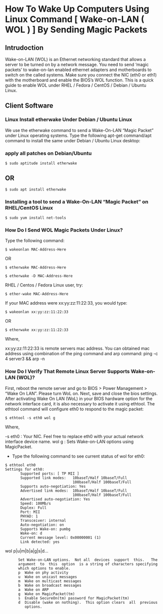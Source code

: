 
# How To Wake Up Computers Using Linux Command [ Wake-on-LAN ( WOL ) ] By Sending Magic Packets
##
## Intrudoction
Wake-on-LAN (WOL) is an Ethernet networking standard that allows a server to be turned on by a network message. You need to send ‘magic packets’ to wake-on-lan enabled ethernet adapters and motherboards to switch on the called systems. Make sure you connect the NIC (eth0 or eth1) with the motherboard and enable the BIOS’s WOL function. This is a quick guide to enable WOL under RHEL / Fedora / CentOS / Debian / Ubuntu Linux.

## Client Software
### Linux Install etherwake Under Debian / Ubuntu Linux
We use the etherwake command to send a Wake-On-LAN “Magic Packet” under Linux operating systems. Type the following apt-get command/apt command to install the same under Debian / Ubuntu Linux desktop:
### apply all patches on Debian/Ubuntu ##
```
$ sudo aptitude install etherwake
```
## OR
```
$ sudo apt install etherwake
```
### Installing a tool to send a Wake-On-LAN “Magic Packet” on RHEL/CentOS Linux
```
$ sudo yum install net-tools
````

### How Do I Send WOL Magic Packets Under Linux?
Type the following command:
```
$ wakeonlan MAC-Address-Here
```
OR
```
$ etherwake MAC-Address-Here
```
```
$ etherwake -D MAC-Address-Here
```

RHEL / Centos / Fedora Linux user, try:
```
$ ether-wake MAC-Address-Here
```
If your MAC address were xx:yy:zz:11:22:33, you would type:
```
$ wakeonlan xx:yy:zz:11:22:33
```

OR
```
$ etherwake xx:yy:zz:11:22:33
```
Where,

xx:yy:zz:11:22:33 is remote servers mac address. You can obtained mac address using combination of the ping command and arp command:
ping -c 4 server3 && arp -n

### How Do I Verify That Remote Linux Server Supports Wake-on-LAN (WOL)?
First, reboot the remote server and go to BIOS > Power Management > “Wake On LAN”. Please turn WoL on. Next, save and close the bios settings. After activating Wake On LAN (WoL) in your BIOS hardware option for the network interface card, it is also necessary to activate it using ethtool. The ethtool command will configure eth0 to respond to the magic packet:
```
$ ethtool -s eth0 wol g
```
Where,

-s eth0 : Your NIC. Feel free to replace eth0 with your actual network interface device name.
wol g : Sets Wake-on-LAN options using MagicPacket.
- Type the following command to see current status of wol for eth0:
```
$ ethtool eth0
Settings for eth0:
       Supported ports: [ TP MII ]
       Supported link modes:   10baseT/Half 10baseT/Full
                               100baseT/Half 100baseT/Full
       Supports auto-negotiation: Yes
       Advertised link modes:  10baseT/Half 10baseT/Full
                               100baseT/Half 100baseT/Full
       Advertised auto-negotiation: Yes
       Speed: 100Mb/s
       Duplex: Full
       Port: MII
       PHYAD: 1
       Transceiver: internal
       Auto-negotiation: on
       Supports Wake-on: pumbg
       Wake-on: d
       Current message level: 0x00000001 (1)
       Link detected: yes
```
 
wol p|u|m|b|a|g|s|d...

          Set Wake-on-LAN options.  Not all  devices  support  this.   The
          argument  to  this  option  is a string of characters specifying
          which options to enable.
          p  Wake on phy activity
          u  Wake on unicast messages
          m  Wake on multicast messages
          b  Wake on broadcast messages
          a  Wake on ARP
          g  Wake on MagicPacket(tm)
          s  Enable SecureOn(tm) password for MagicPacket(tm)
          d  Disable (wake on nothing).  This option clears  all  previous
             options.
